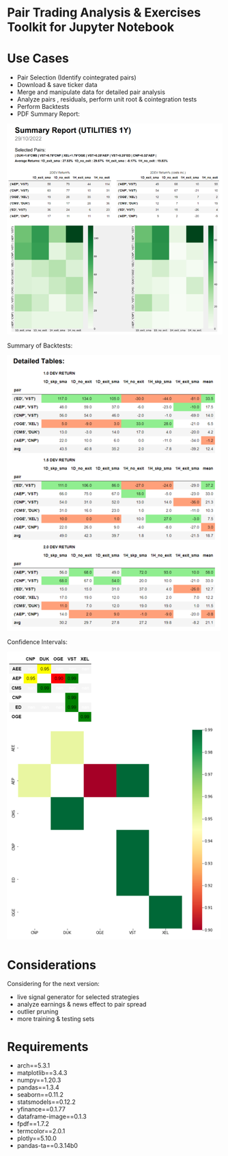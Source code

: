 # Pair Trading Analysis & Exercises Toolkit for Jupyter Notebook

# Use Cases

- Pair Selection (Identify cointegrated pairs)
- Download & save ticker data
- Merge and manipulate data for detailed pair analysis
- Analyze pairs , residuals, perform unit root & cointegration tests
- Perform Backtests
- PDF Summary Report:

![Summary Report](summary_report.png)

Summary of Backtests:

![Summary Tables](summary_tables.png)

Confidence Intervals:

![Conf. Interval](heatmap.png)

# Considerations

Considering for the next version:

- live signal generator for selected strategies
- analyze earnings & news effect to pair spread
- outlier pruning
- more training & testing sets

# Requirements

* arch==5.3.1
* matplotlib==3.4.3
* numpy==1.20.3
* pandas==1.3.4
* seaborn==0.11.2
* statsmodels==0.12.2
* yfinance==0.1.77
* dataframe-image==0.1.3
* fpdf==1.7.2
* termcolor==2.0.1
* plotly==5.10.0
* pandas-ta==0.3.14b0


